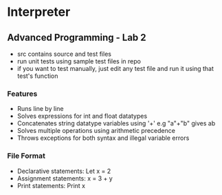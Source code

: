 # Interpreter
## Advanced Programming - Lab 2

* src contains source and test files
* run unit tests using sample test files in repo
* if you want to test manually, just edit any test file and run it using that test's function

### Features
* Runs line by line
* Solves expressions for int and float datatypes
* Concatenates string datatype variables using '+' e.g "a"+"b" gives ab
* Solves multiple operations using arithmetic precedence
* Throws exceptions for both syntax and illegal variable errors

### File Format
* Declarative statements: Let x = 2
* Assignment statements: x = 3 + y
* Print statements: Print x


